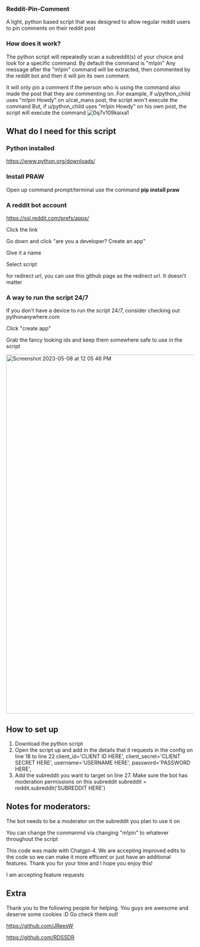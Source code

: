 ### Reddit-Pin-Comment
A light, python based script that was designed to allow regular reddit users to pin comments on their reddit post


### How does it work?
The python script will repeatedly scan a subreddit(s) of your choice and look for a specific command. By default the command is "m!pin"
Any message after the "m!pin" command will be extracted, then commented by the reddit bot and then it will pin its own comment.

It will only pin a comment if the person who is using the command also made the post that they are commenting on.
For example, if u/python_child uses "m!pin Howdy" on u/cat_mans post, the script won't execute the command
But, if u/python_child uses "m!pin Howdy" on his own post, the script will execute the command
![0q7v109kaixa1](https://user-images.githubusercontent.com/112908676/236886714-34bea20c-2cef-4909-9d62-d514233aaf11.jpeg)


## What do I need for this script
### Python installed
https://www.python.org/downloads/

### Install PRAW
Open up command prompt/terminal
use the command
**pip install praw**

### A reddit bot account
https://ssl.reddit.com/prefs/apps/

Click the link

Go down and click "are you a developer? Create an app"

Give it a name

Select script

for redirect url, you can use this github page as the redirect url. It doesn't matter

### A way to run the script 24/7 
If you don't have a device to run the script 24/7, consider checking out pythonanywhere.com

Click "create app"

Grab the fancy looking ids and keep them somewhere safe to use in the script

<img width="964" alt="Screenshot 2023-05-08 at 12 05 46 PM" src="https://user-images.githubusercontent.com/112908676/236886306-2466303c-717f-4b03-822e-fec18e52944d.png">



## How to set up
1) Download the python script
2) Open the script up and add in the details that it requests in the config on line 18 to line 22
    client_id='CLIENT ID HERE',
    client_secret='CLIENT SECRET HERE',
    username='USERNAME HERE',
    password='PASSWORD HERE',
3) Add the subreddit you want to target on line 27. Make sure the bot has moderation permissions on this subreddit
    subreddit = reddit.subreddit('SUBREDDIT HERE')



## Notes for moderators:
The bot needs to be a moderator on the subreddit you plan to use it on

You can change the commanmd via changing "m!pin" to whatever throughout the script



This code was made with Chatgpt-4. We are accepting improved edits to the code so we can make it more efficent or just have an additional features. Thank you for your time and I hope you enjoy this!

I am accepting feature requests


## Extra

Thank you to the following people for helping. You guys are awesome and deserve some cookies :D
Go check them out!

https://github.com/JReesW

https://github.com/RDSSDR
